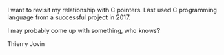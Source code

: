 I want to revisit my relationship with C pointers.
Last used C programming language from a successful project in 2017.

I may probably come up with something, who knows?


Thierry Jovin
